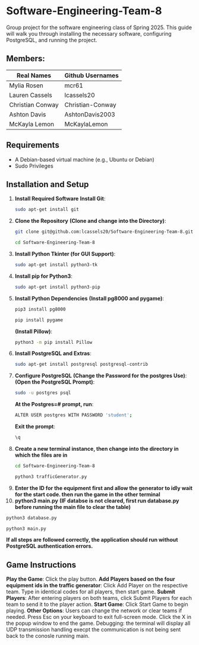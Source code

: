 # Software-Engineering-Team-8
Group project for the software engineering class of Spring 2025.
This guide will walk you through installing the necessary software, configuring PostgreSQL, and running the project. 

## Members:
| Real Names | Github Usernames|
| ------------- | ------------- |
| Mylia Rosen  | mcr61  |
| Lauren Cassels  | lcassels20 |
| Christian Conway | Christian-Conway |
| Ashton Davis | AshtonDavis2003 |
| McKayla Lemon |   McKaylaLemon  |


## Requirements
- A Debian-based virtual machine (e.g., Ubuntu or Debian)
- Sudo Privileges

## Installation and Setup
1. **Install Required Software**
  **Install Git**:
   ```sh
   sudo apt-get install git
   ```
2. **Clone the Repository**
  **(Clone and change into the Directory)**:
   ```sh
   git clone git@github.com:lcassels20/Software-Engineering-Team-8.git
   ```
   ```sh
   cd Software-Engineering-Team-8
   ```
3. **Install Python Tkinter (for GUI Support)**:
    ```sh
    sudo apt-get install python3-tk
    ```
4. **Install pip for Python3**:
    ```sh
    sudo apt-get install python3-pip
    ```
5. **Install Python Dependencies**
   **(Install pg8000 and pygame)**:
   ```sh
   pip3 install pg8000
   ```
   ```sh
   pip install pygame
   ```
   **(Install Pillow)**:
   ```sh
   python3 -m pip install Pillow
   ```
6. **Install PostgreSQL and Extras**:
   ```sh
   sudo apt-get install postgresql postgresql-contrib
   ```
7. **Configure PostgreSQL**
   **(Change the Password for the postgres Use)**:
   **(Open the PostgreSQL Prompt)**:
   ```sh
   sudo -u postgres psql
   ```
   **At the Postgres=# prompt, run**:
   ```sh
   ALTER USER postgres WITH PASSWORD 'student';
   ```
   **Exit the prompt**:
   ```sh
   \q
   ```
8. **Create a new terminal instance, then change into the directory in which the files are in**
   ```sh
   cd Software-Engineering-Team-8
   ```
   ```sh
   python3 trafficGenerator.py
   ```
9. **Enter the ID for the equipment first and allow the generator to idly wait for the start code. then run the game in the other terminal**
10. **python3 main.py**
   **(IF databse is not cleared, first run database.py before running the main file to clear the table)**
   ```sh
   python3 database.py
   ```
   ```sh
   python3 main.py
   ```
   **If all steps are followed correctly, the application should run without PostgreSQL authentication errors.**

   ## Game Instructions
   **Play the Game**: Click the play button.
   **Add Players based on the four equipment ids in the traffic generator**: Click Add Player on the respective team. Type in identical codes for all players, then start game.
   **Submit Players**: After entering players on both teams, click Submit Players for each team to send it to the player action.
   **Start Game**: Click Start Game to begin playing.
   **Other Options**:
       Users can change the network or clear teams if needed.
       Press Esc on your keyboard to exit full-screen mode.
       Click the X in the popup window to end the game.
       Debugging: the terminal will display all UDP transmission handling execpt the communication is not being sent back to the conosle running main.










   
   
